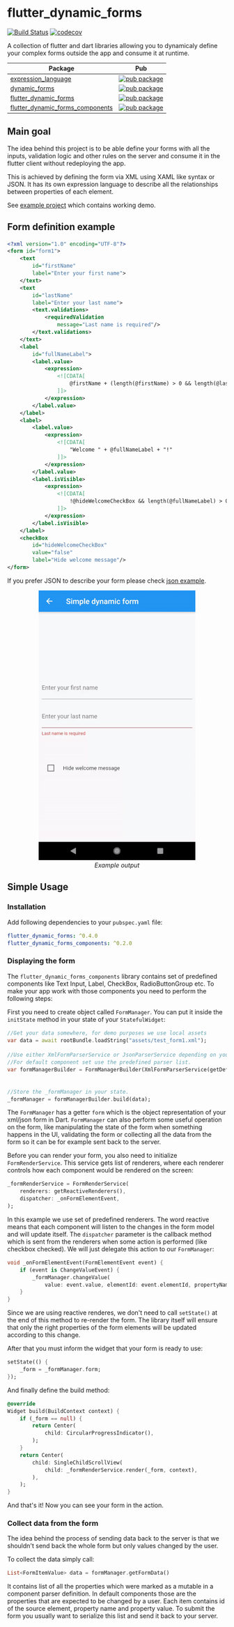 # flutter_dynamic_forms

[![Build Status](https://travis-ci.com/OndrejKunc/flutter_dynamic_forms.svg?branch=master)](https://travis-ci.com/OndrejKunc/flutter_dynamic_forms)
[![codecov](https://codecov.io/gh/OndrejKunc/flutter_dynamic_forms/branch/master/graph/badge.svg)](https://codecov.io/gh/OndrejKunc/flutter_dynamic_forms)

A collection of flutter and dart libraries allowing you to dynamicaly define your complex forms outside the app and consume it at runtime.

| Package                                                                            | Pub                                                                                                             |
| ---------------------------------------------------------------------------------- | --------------------------------------------------------------------------------------------------------------- |
| [expression_language](https://github.com/OndrejKunc/flutter_dynamic_forms/tree/master/packages/expression_language)                 | [![pub package](https://img.shields.io/pub/v/expression_language.svg)](https://pub.dev/packages/expression_language)                 |
| [dynamic_forms](https://github.com/OndrejKunc/flutter_dynamic_forms/tree/master/packages/dynamic_forms) | [![pub package](https://img.shields.io/pub/v/dynamic_forms.svg)](https://pub.dev/packages/dynamic_forms) |
| [flutter_dynamic_forms](https://github.com/OndrejKunc/flutter_dynamic_forms/tree/master/packages/flutter_dynamic_forms) | [![pub package](https://img.shields.io/pub/v/flutter_dynamic_forms.svg)](https://pub.dev/packages/flutter_dynamic_forms) |
| [flutter_dynamic_forms_components](https://github.com/OndrejKunc/flutter_dynamic_forms/tree/master/packages/flutter_dynamic_forms_components) | [![pub package](https://img.shields.io/pub/v/flutter_dynamic_forms_components.svg)](https://pub.dev/packages/flutter_dynamic_forms_components) |

## Main goal

The idea behind this project is to be able define your forms with all the inputs, validation logic and other rules on the server and consume it in the flutter client without redeploying the app.

This is achieved by defining the form via XML using XAML like syntax or JSON. It has its own expression language to describe all the relationships between properties of each element.

See [example project](packages/flutter_dynamic_forms_components/example) which contains working demo.

## Form definition example

```xml
<?xml version="1.0" encoding="UTF-8"?>
<form id="form1">
    <text
        id="firstName"
        label="Enter your first name">
    </text>
    <text
        id="lastName"
        label="Enter your last name">
        <text.validations>
            <requiredValidation
                message="Last name is required"/>
        </text.validations>
    </text>
    <label
        id="fullNameLabel">
        <label.value>
            <expression>
                <![CDATA[
                    @firstName + (length(@firstName) > 0 && length(@lastName) > 0 ? " " : "") + @lastName
                ]]>
            </expression>
        </label.value>
    </label>
    <label>
        <label.value>
            <expression>
                <![CDATA[
                    "Welcome " + @fullNameLabel + "!"
                ]]>
            </expression>
        </label.value>
        <label.isVisible>
            <expression>
                <![CDATA[
                    !@hideWelcomeCheckBox && length(@fullNameLabel) > 0
                ]]>
            </expression>
        </label.isVisible>
    </label>
    <checkBox
        id="hideWelcomeCheckBox"
        value="false"
        label="Hide welcome message"/>
</form>
```
If you prefer JSON to describe your form please check [json example](packages/flutter_dynamic_forms_components/example/assets/test_form1.json).

<div align="center">
  <img src="docs/simple_form.gif" alt="An animated gif showing example output" />
  <br />
  <em>Example output</em>
</div>

## Simple Usage

### Installation

Add following dependencies to your `pubspec.yaml` file:

```yaml
flutter_dynamic_forms: ^0.4.0
flutter_dynamic_forms_components: ^0.2.0
```

### Displaying the form

The `flutter_dynamic_forms_components` library contains set of predefined components like Text Input, Label, CheckBox, RadioButtonGroup etc. To make your app work with those components you need to perform the following steps:

First you need to create object called `FormManager`. You can put it inside the `initState` method in your state of your `StatefulWidget`:
```dart
//Get your data somewhere, for demo purposes we use local assets
var data = await rootBundle.loadString("assets/test_form1.xml");

//Use either XmlFormParserService or JsonParserService depending on your form format.
//For default component set use the predefined parser list.
var formManagerBuilder = FormManagerBuilder(XmlFormParserService(getDefaultParserList()));


//Store the _formManager in your state.
_formManager = formManagerBuilder.build(data);
```
The `FormManager` has a getter `form` which is the object representation of your xml/json form in Dart. `FormManager` can also perform some useful operation on the form, like manipulating the state of the form when something happens in the UI, validating the form or collecting all the data from the form so it can be for example sent back to the server.


Before you can render your form, you also need to initialize `FormRenderService`. This service gets list of renderers, where each renderer controls how each component would be rendered on the screen:
```dart
_formRenderService = FormRenderService(
    renderers: getReactiveRenderers(),
    dispatcher: _onFormElementEvent,
);
```
In this example we use set of predefined renderers. The word reactive means that each component will listen to the changes in the form model and will update itself. The `dispatcher` parameter is the callback method which is sent from the renderers when some action is performed (like checkbox checked). We will just delegate this action to our `FormManager`:

```dart
void _onFormElementEvent(FormElementEvent event) {
    if (event is ChangeValueEvent) {
        _formManager.changeValue(
            value: event.value, elementId: event.elementId, propertyName: event.propertyName);
    }
}
```
Since we are using reactive renderes, we don't need to call `setState()` at the end of this method to re-render the form. The library itself will ensure that only the right properties of the form elements will be updated according to this change.

After that you must inform the widget that your form is ready to use:
```dart
setState(() {
    _form = _formManager.form;
});
```

And finally define the build method:

```dart
@override
Widget build(BuildContext context) {
    if (_form == null) {
        return Center(
            child: CircularProgressIndicator(),
        );
    }
    return Center(
        child: SingleChildScrollView(
            child: _formRenderService.render(_form, context),
        ),
    );
}
```

And that's it! Now you can see your form in the action.

### Collect data from the form

The idea behind the process of sending data back to the server is that we shouldn't send back the whole form but only values changed by the user.

To collect the data simply call:
```dart
List<FormItemValue> data = formManager.getFormData()
```

It contains list of all the properties which were marked as a mutable in a component parser definition. In default components those are the properties that are expected to be changed by a user. Each item contains id of the source element, property name and property value.
To submit the form you usually want to serialize this list and send it back to your server.